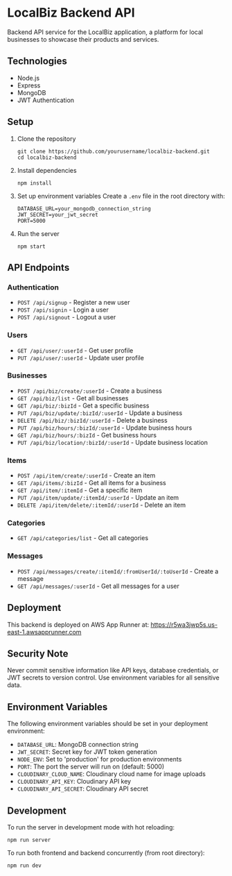 # LocalBiz Backend API

Backend API service for the LocalBiz application, a platform for local businesses to showcase their products and services.

## Technologies

- Node.js
- Express
- MongoDB
- JWT Authentication

## Setup

1. Clone the repository
   ```
   git clone https://github.com/yourusername/localbiz-backend.git
   cd localbiz-backend
   ```

2. Install dependencies
   ```
   npm install
   ```

3. Set up environment variables
   Create a `.env` file in the root directory with:
   ```
   DATABASE_URL=your_mongodb_connection_string
   JWT_SECRET=your_jwt_secret
   PORT=5000
   ```

4. Run the server
   ```
   npm start
   ```

## API Endpoints

### Authentication
- `POST /api/signup` - Register a new user
- `POST /api/signin` - Login a user
- `POST /api/signout` - Logout a user

### Users
- `GET /api/user/:userId` - Get user profile
- `PUT /api/user/:userId` - Update user profile

### Businesses
- `POST /api/biz/create/:userId` - Create a business
- `GET /api/biz/list` - Get all businesses
- `GET /api/biz/:bizId` - Get a specific business
- `PUT /api/biz/update/:bizId/:userId` - Update a business
- `DELETE /api/biz/:bizId/:userId` - Delete a business
- `PUT /api/biz/hours/:bizId/:userId` - Update business hours
- `GET /api/biz/hours/:bizId` - Get business hours
- `PUT /api/biz/location/:bizId/:userId` - Update business location

### Items
- `POST /api/item/create/:userId` - Create an item
- `GET /api/items/:bizId` - Get all items for a business
- `GET /api/item/:itemId` - Get a specific item
- `PUT /api/item/update/:itemId/:userId` - Update an item
- `DELETE /api/item/delete/:itemId/:userId` - Delete an item

### Categories
- `GET /api/categories/list` - Get all categories

### Messages
- `POST /api/messages/create/:itemId/:fromUserId/:toUserId` - Create a message
- `GET /api/messages/:userId` - Get all messages for a user

## Deployment

This backend is deployed on AWS App Runner at:
https://r5wa3jwp5s.us-east-1.awsapprunner.com

## Security Note

Never commit sensitive information like API keys, database credentials, or JWT secrets to version control. Use environment variables for all sensitive data.

## Environment Variables

The following environment variables should be set in your deployment environment:

- `DATABASE_URL`: MongoDB connection string
- `JWT_SECRET`: Secret key for JWT token generation
- `NODE_ENV`: Set to 'production' for production environments
- `PORT`: The port the server will run on (default: 5000)
- `CLOUDINARY_CLOUD_NAME`: Cloudinary cloud name for image uploads
- `CLOUDINARY_API_KEY`: Cloudinary API key
- `CLOUDINARY_API_SECRET`: Cloudinary API secret

## Development

To run the server in development mode with hot reloading:

```
npm run server
```

To run both frontend and backend concurrently (from root directory):

```
npm run dev
```